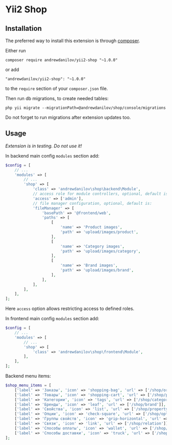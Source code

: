 Yii2 Shop
===================


Installation
------------

The preferred way to install this extension is through [composer](http://getcomposer.org/download/).

Either run

```
composer require andrewdanilov/yii2-shop "~1.0.0"
```

or add

```
"andrewdanilov/yii2-shop": "~1.0.0"
```

to the `require` section of your `composer.json` file.

Then run db migrations, to create needed tables:

```
php yii migrate --migrationPath=@andrewdanilov/shop/console/migrations
```

Do not forget to run migrations after extension updates too.

Usage
-----

_Extension is in testing. Do not use it!_

In backend main config `modules` section add:

```php
$config = [
	// ...
	'modules' => [
		// ...
		'shop' => [
			'class' => 'andrewdanilov\shop\backend\Module',
			// access role for module controllers, optional, default is ['@']
			'access' => ['admin'],
			// file manager configuration, optional, default is:
			'fileManager' => [
				'basePath' => '@frontend/web',
				'paths' => [
					[
						'name' => 'Product images',
						'path' => 'upload/images/product',
					],
					[
						'name' => 'Category images',
						'path' => 'upload/images/category',
					],
					[
						'name' => 'Brand images',
						'path' => 'upload/images/brand',
					],
				],
			],
		],
	],
];
```

Here `access` option allows restricting access to defined roles.

In frontend main config `modules` section add:

```php
$config = [
	// ...
	'modules' => [
		// ...
		'shop' => [
			'class' => 'andrewdanilov\shop\frontend\Module',
		],
	],
];
```

Backend menu items:

```php
$shop_menu_items = [
	['label' => 'Заказы', 'icon' => 'shopping-bag', 'url' => ['/shop/order']],
	['label' => 'Товары', 'icon' => 'shopping-cart', 'url' => ['/shop/product']],
	['label' => 'Категории', 'icon' => 'tags', 'url' => ['/shop/category']],
	['label' => 'Бренды', 'icon' => 'leaf', 'url' => ['/shop/brand']],
	['label' => 'Свойства', 'icon' => 'list', 'url' => ['/shop/property']],
	['label' => 'Опции', 'icon' => 'check-square', 'url' => ['/shop/option']],
	['label' => 'Группы свойств', 'icon' => 'grip-horizontal', 'url' => ['/shop/group']],
	['label' => 'Связи', 'icon' => 'link', 'url' => ['/shop/relation']],
	['label' => 'Способы оплаты', 'icon' => 'wallet', 'url' => ['/shop/pay']],
	['label' => 'Способы доставки', 'icon' => 'truck', 'url' => ['/shop/delivery']],
];
```